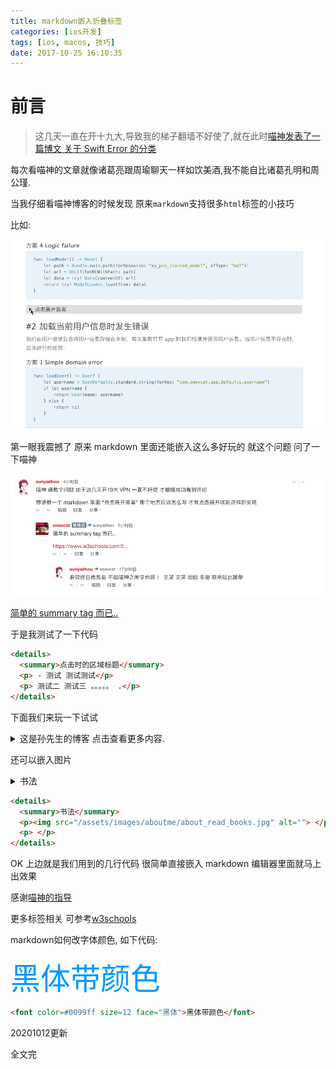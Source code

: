 ```yaml
---
title: markdown嵌入折叠标签
categories: [ios开发]
tags: [ios, macos, 技巧]
date: 2017-10-25 16:10:35
---
```



# 前言

> 这几天一直在开十九大,导致我的梯子翻墙不好使了,就在此时[喵神发表了一篇博文 关于 Swift Error 的分类](https://onevcat.com/2017/10/swift-error-category/)  

每次看喵神的文章就像诸葛亮跟周瑜聊天一样如饮美酒,我不能自比诸葛孔明和周公瑾.

当我仔细看喵神博客的时候发现 原来`markdown`支持很多`html`标签的小技巧


比如:

![喵神文章中的](/assets/images/20171025MarkdownSkill/MarkdownSkill.gif)


第一眼我震撼了 原来 markdown 里面还能嵌入这么多好玩的 就这个问题 问了一下喵神


![与喵神对话](/assets/images/20171025MarkdownSkill/MarkdownQuestion.png)


[简单的 summary tag 而已..](https://www.w3schools.com/tags/tag_summary.asp)

于是我测试了一下代码


``` html
<details>
  <summary>点击时的区域标题</summary>
  <p> - 测试 测试测试</p>
  <p> 测试二 测试三 。。。。。 .</p>
</details>
```


下面我们来玩一下试试


<details>
  <summary>这是孙先生的博客 点击查看更多内容.</summary>
  <p> 666666 昨天程序员节 是不是被 PM 虐了 QA 提个很多 bug 不想 fix.</p>
  <p> 昨天一不小心驾照考下来了 耗时2个月 快不快。。。。.</p>
</details>


还可以嵌入图片

<details>
  <summary>书法</summary>
  <p><img src="/assets/images/aboutme/about_read_books.jpg" alt=""> </p>
  <p> </p>
</details>


``` html
<details>
  <summary>书法</summary>
  <p><img src="/assets/images/aboutme/about_read_books.jpg" alt=""> </p>
  <p> </p>
</details>
```

OK 上边就是我们用到的几行代码 很简单直接嵌入 markdown 编辑器里面就马上出效果

感谢[喵神的指导](https://onevcat.com/)

更多标签相关 可参考[w3schools](https://www.w3schools.com/tags/tag_summary.asp)

markdown如何改字体颜色, 如下代码:


<font color=#0099ff size=12 face="黑体">黑体带颜色</font> 

``` html
<font color=#0099ff size=12 face="黑体">黑体带颜色</font>  
``` 

20201012更新 



全文完 